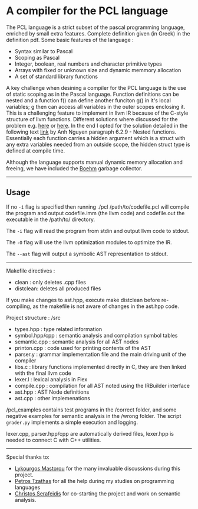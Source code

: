 # A compiler for the PCL language

The PCL language is a strict subset of the pascal programming language, enriched by small extra features. Complete definition given (in Greek) in the definition pdf. Some basic features of the language : 

* Syntax similar to Pascal
* Scoping as Pascal
* Integer, boolean, real numbers and character primitive types
* Arrays with fixed or unknown size and dynamic memmory allocation
* A set of standard library functions 



A key challenge when desining a compiler for the PCL language is the use of static scoping as in the Pascal language. Function definitions can be nested and a function f() can define another funciton g() in it's local variables; g then can access all variables in the outer scopes enclosing it. This is a challenging feature to implement in llvm IR because of the C-style structure of llvm functions. Different solutions where discussed for the problem e.g. [here](https://stackoverflow.com/questions/55736390/llvm-how-to-make-a-nested-function-see-an-outside-functions-variables) or [here](https://www.reddit.com/r/LLVM/comments/g7qcwo/nested_scopes/?utm_source=share&utm_medium=web2x&context=3).  In the end I opted for the solution detailed in the following text [link](https://www.theseus.fi/bitstream/handle/10024/166119/Nguyen_Anh%20.pdf;jsessionid=97A6A61F9CF3E811E7BBB6F4A5E86EAA?sequence=2) by Anh Nguyen paragraph 6.2.9 - Nested functions. Essentially each function carries a hidden argument which is a struct with any extra variables needed from an outside scope, the hidden struct type is defined at compile time. 

Although the language supports manual dynamic memory allocation and freeing, we have included the [Boehm](https://hboehm.info/gc/) garbage collector. 

-------------------
## Usage
If no `-i` flag is specified then running ./pcl /path/to/codefile.pcl will compile the program and output codefile.imm (the llvm code) and codefile.out the executable in the /path/to/ directory. 

The `-i` flag will read the program from stdin and output llvm code to stdout. 

The `-O` flag will use the llvm optimization modules to optimize the IR.

The `--ast` flag will output a symbolic AST representation to stdout.

------------------

Makefile directives : 

- clean : only deletes .cpp files
- distclean: deletes all produced files


If you make changes to ast.hpp, execute make distclean before re-compiling, as the makefile is not aware of changes in the ast.hpp code. 


Project structure : 
/src
- types.hpp  : type related information 
- symbol.hpp/cpp : semantic analysis and compilation symbol tables 
- semantic.cpp : semantic analysis for all AST nodes 
- printon.cpp : code used for printing contents of the AST
- parser.y : grammar implementation file and the main driving unit of the compiler
- libs.c : library functions implemented directly in C, they are then linked with the final llvm code
- lexer.l : lexical analysis in Flex 
- compile.cpp :  compilation for all AST noted using the IRBuilder interface 
- ast.hpp : AST Node definitions 
- ast.cpp : other implemenations 

/pcl_examples contains test programs in the /correct folder, and some negative examples for semantic analysis in the /wrong folder. The script `grader.py` implements a simple execution and logging. 

lexer.cpp, parser.hpp/cpp are automatically derived files, lexer.hpp is needed to connect C with C++ utilities.

-------------------
Special thanks to: 
* [Lykourgos Mastorou](https://github.com/lykmast) for the many invaluable discussions during this project. 
* [Petros Tzathas](https://github.com/pettza) for all the help during my studies on programming languages
* [Christos Serafeidis](https://github.com/chriserafi) for co-starting the project and work on semantic analysis. 
